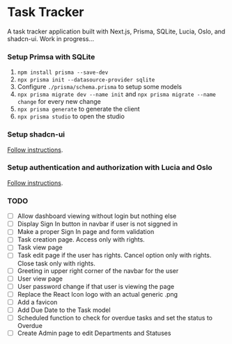 # Task Tracker

A task tracker application built with Next.js, Prisma, SQLite, Lucia, Oslo, and shadcn-ui. Work in progress...

### Setup Primsa with SQLite

1. `npm install prisma --save-dev`
2. `npx prisma init --datasource-provider sqlite`
3. Configure `./prisma/schema.prisma` to setup some models
4. `npx prisma migrate dev --name init` and `npx prisma migrate --name change` for every new change
5. `npx prisma generate` to generate the client
6. `npx prisma studio` to open the studio

### Setup shadcn-ui

[Follow instructions](https://ui.shadcn.com/docs/installation/next).

### Setup authentication and authorization with Lucia and Oslo

[Follow instructions](https://www.robinwieruch.de/next-authentication/).

### TODO

- [ ] Allow dashboard viewing without login but nothing else
- [ ] Display Sign In button in navbar if user is not siggned in
- [ ] Make a proper Sign In page and form validation
- [ ] Task creation page. Access only with rights.
- [ ] Task view page
- [ ] Task edit page if the user has rights. Cancel option only with rights. Close task only with rights.
- [ ] Greeting in upper right corner of the navbar for the user
- [ ] User view page
- [ ] User password change if that user is viewing the page
- [ ] Replace the React Icon logo with an actual generic .png
- [ ] Add a favicon
- [ ] Add Due Date to the Task model
- [ ] Scheduled function to check for overdue tasks and set the status to Overdue
- [ ] Create Admin page to edit Departments and Statuses
